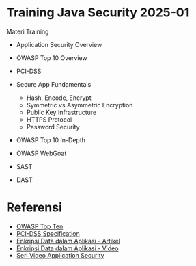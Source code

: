 # Training Java Security 2025-01 #

Materi Training

* Application Security Overview
* OWASP Top 10 Overview
* PCI-DSS
* Secure App Fundamentals

  * Hash, Encode, Encrypt
  * Symmetric vs Asymmetric Encryption
  * Public Key Infrastructure
  * HTTPS Protocol
  * Password Security

* OWASP Top 10 In-Depth
* OWASP WebGoat
* SAST
* DAST

# Referensi #

* [OWASP Top Ten](https://owasp.org/www-project-top-ten/)
* [PCI-DSS Specification](https://www.pcisecuritystandards.org/document_library/)
* [Enkripsi Data dalam Aplikasi - Artikel](https://software.endy.muhardin.com/java/enkripsi-data-dalam-aplikasi/)
* [Enkripsi Data dalam Aplikasi - Video](https://youtube.com/playlist?list=PL9oC_cq7OYbxlqa42LwWaukJ1gIxc_-9U&si=rpaTkNmPunyYzB_F)
* [Seri Video Application Security](https://youtube.com/playlist?list=PL9oC_cq7OYbwClMMWLTgXr3zz9sQ_JW76&si=j41nD0cjekUu8eNy)